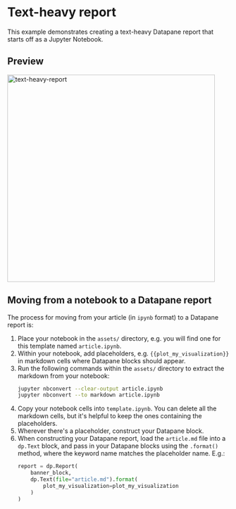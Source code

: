 # Text-heavy report

This example demonstrates creating a text-heavy Datapane report that starts off as a Jupyter Notebook.

## Preview

<img height="471" alt="text-heavy-report" src="https://user-images.githubusercontent.com/15690380/185621854-1ab0e1df-ef34-4956-ad92-90d905cbc09c.png">

## Moving from a notebook to a Datapane report

The process for moving from your article (in `ipynb` format) to a Datapane report is:

1. Place your notebook in the `assets/` directory, e.g. you will find one for this template named `article.ipynb`.
2. Within your notebook, add placeholders, e.g. `{{plot_my_visualization}}` in markdown cells where Datapane blocks should appear.
3. Run the following commands within the `assets/` directory to extract the markdown from your notebook:
    ```bash
    jupyter nbconvert --clear-output article.ipynb 
    jupyter nbconvert --to markdown article.ipynb
    ```
4. Copy your notebook cells into `template.ipynb`. You can delete all the markdown cells, but it's helpful to keep the ones containing the placeholders.
5. Wherever there's a placeholder, construct your Datapane block.
6. When constructing your Datapane report, load the `article.md` file into a `dp.Text` block, and pass in your Datapane blocks using the `.format()` method, where the keyword name matches the placeholder name. E.g.:
    ```python
    report = dp.Report(
        banner_block,
        dp.Text(file="article.md").format(
            plot_my_visualization=plot_my_visualization
        )
    )
    ```
